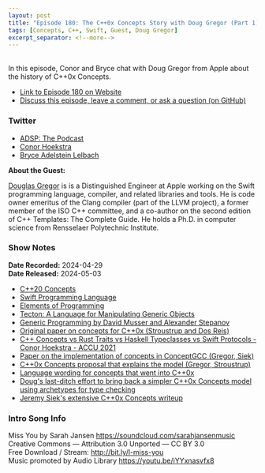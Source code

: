```yaml
---
layout: post
title: "Episode 180: The C++0x Concepts Story with Doug Gregor (Part 1)"
tags: [Concepts, C++, Swift, Guest, Doug Gregor]
excerpt_separator: <!--more-->
---
```


<div id="buzzsprout-player-15002608"></div><script src="https://www.buzzsprout.com/1501960/15002608-episode-180-the-c-0x-concepts-story-with-doug-gregor-part-1.js?container_id=buzzsprout-player-15002608&player=small" type="text/javascript" charset="utf-8"></script>

<br>In this episode, Conor and Bryce chat with Doug Gregor from Apple about the history of C++0x Concepts.

<!--more-->

* [Link to Episode 180 on Website](https://adspthepodcast.com/2024/05/03/Episode-180.html)
* [Discuss this episode, leave a comment, or ask a question (on GitHub)](https://github.com/codereport/adsp2/discussions/72)

### Twitter
 
* [ADSP: The Podcast](https://twitter.com/adspthepodcast)
* [Conor Hoekstra](https://twitter.com/code_report)
* [Bryce Adelstein Lelbach](https://twitter.com/blelbach)


**About the Guest:**

[Douglas Gregor](https://twitter.com/dgregor79) is is a Distinguished Engineer at Apple working on the Swift programming language, compiler, and related libraries and tools. He is code owner emeritus of the Clang compiler (part of the LLVM project), a former member of the ISO C++ committee, and a co-author on the second edition of C++ Templates: The Complete Guide. He holds a Ph.D. in computer science from Rensselaer Polytechnic Institute.

### Show Notes

**Date Recorded:** 2024-04-29 <br>
**Date Released:** 2024-05-03

* [C++20 Concepts](https://en.cppreference.com/w/cpp/language/constraints)
* [Swift Programming Language](https://developer.apple.com/swift/)
* [Elements of Programming](http://elementsofprogramming.com/)
* [Tecton: A Language for Manipulating Generic Objects](http://stepanovpapers.com/Tecton.pdf)
* [Generic Programming by David Musser and Alexander Stepanov](http://stepanovpapers.com/genprog.pdf)
* [Original paper on concepts for C++0x (Stroustrup and Dos Reis)](https://www.open-std.org/jtc1/sc22/wg21/docs/papers/2003/n1522.pdf)
* [C++ Concepts vs Rust Traits vs Haskell Typeclasses vs Swift Protocols - Conor Hoekstra - ACCU 2021](https://www.youtube.com/watch?v=iPVoCTgvi8M)
* [Paper on the implementation of concepts in ConceptGCC (Gregor, Siek)](https://www.open-std.org/jtc1/sc22/wg21/docs/papers/2005/n1848.pdf)
* [C++0x Concepts proposal that explains the model (Gregor, Stroustrup)](https://www.open-std.org/jtc1/sc22/wg21/docs/papers/2006/n2081.pdf)
* [Language wording for concepts that went into C++0x](https://www.open-std.org/jtc1/sc22/wg21/docs/papers/2008/n2617.pdf)
* [Doug's last-ditch effort to bring back a simpler C++0x Concepts model using archetypes for type checking](https://www.open-std.org/jtc1/sc22/wg21/docs/papers/2013/n3629.pdf)
* [Jeremy Siek's extensive C++0x Concepts writeup](https://arxiv.org/pdf/1201.0027)

### Intro Song Info
 
Miss You by Sarah Jansen https://soundcloud.com/sarahjansenmusic<br>
Creative Commons — Attribution 3.0 Unported — CC BY 3.0<br>
Free Download / Stream: http://bit.ly/l-miss-you<br>
Music promoted by Audio Library https://youtu.be/iYYxnasvfx8<br>

